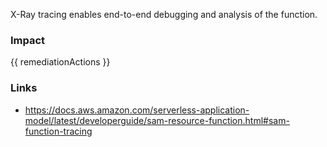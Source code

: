 
X-Ray tracing enables end-to-end debugging and analysis of the function.


### Impact
<!-- Add Impact here -->

<!-- DO NOT CHANGE -->
{{ remediationActions }}

### Links
- https://docs.aws.amazon.com/serverless-application-model/latest/developerguide/sam-resource-function.html#sam-function-tracing


